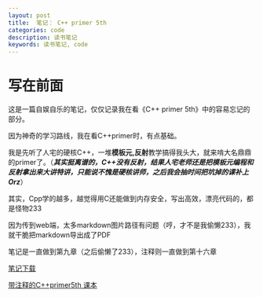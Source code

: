 ```yaml
---
layout: post
title:  笔记： C++ primer 5th
categories: code
description: 读书笔记
keywords: 读书笔记, code
---
```








# 写在前面



这是一篇自娱自乐的笔记，仅仅记录我在看《C++ primer 5th》中的容易忘记的部分。

因为神奇的学习路线，我在看C++primer时，有点基础。

我是先听了人宅的硬核C++，一堆**模板元,反射**教学搞得我头大，就来啃大名鼎鼎的primer了。（***其实挺离谱的，C++没有反射，结果人宅老师还是把模板元编程和反射拿出来大讲特讲，只能说不愧是硬核讲师，之后我会抽时间把坑掉的课补上Orz***）



其实，Cpp学的越多，越觉得用C还能做到内存安全，写出高效，漂亮代码的，都是怪物233



因为传到web端，太多markdown图片路径有问题（哼，才不是我偷懒233），我就干脆把markdown导出成了PDF



笔记是一直做到第九章（之后偷懒了233），注释则一直做到第十六章



[笔记下载](https://github.com/U201613306/U201613306.github.io/blob/master/images/C%2B%2B%20primer%205th%20%E7%AC%94%E8%AE%B0%E9%83%A8%E5%88%86%20.pdf)





[带注释的C++primer5th 课本](https://pan.baidu.com/s/12tMGzNyLwkjX1G2WkUivsQ?pwd=1111)
